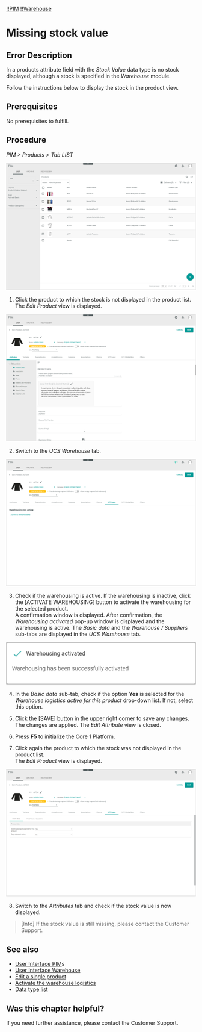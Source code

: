 [!!PIM](PIM)
[!!Warehouse](RetailSuiteWarehousing)

# Missing stock value

## Error Description
In a products attribute field with the *Stock Value* data type is no stock displayed, although a stock is specified in the *Warehouse* module.

Follow the instructions below to display the stock in the product view.


## Prerequisites

No prerequisites to fulfill.

## Procedure

*PIM > Products > Tab LIST*

![Products](/Assets/Screenshots/PIM/Products/List/Products.png "[Products]")

1. Click the product to which the stock is not displayed in the product list.
  The *Edit Product* view is displayed.

  ![Attributes](/Assets/Screenshots/PIM/Products/List/Attributes/AttributesEdit.png "[Attributes]")

2. Switch to the *UCS Warehouse* tab.   

  ![UCS Warehouse](/Assets/Screenshots/PIM/Products/List/UCSWarehouse/WarehousingNotActive.png "[UCS Warehouse]")

3. Check if the warehousing is active. If the warehousing is inactive, click the [ACTIVATE WAREHOUSING] button to activate the warehousing for the selected product.   
  A confirmation window is displayed. After confirmation, the *Warehousing activated* pop-up window is displayed and the warehousing is active. The *Basic data* and the *Warehouse / Suppliers* sub-tabs are displayed in the *UCS Warehouse* tab.

  ![Warehousing activated](/Assets/Screenshots/PIM/Products/List/UCSWarehouse/WarehousingActivated.png "[Warehousing activated]")

4. In the *Basic data* sub-tab, check if the option **Yes** is selected for the *Warehouse logistics active for this product* drop-down list. If not, select this option.

5. Click the [SAVE] button in the upper right corner to save any changes.   
  The changes are applied. The *Edit Attribute* view is closed.

6. Press **F5** to initialize the Core 1 Platform.

7. Click again the product to which the stock was not displayed in the product list.   
  The *Edit Product* view is displayed.

  ![UCS Warehouse](/Assets/Screenshots/PIM/Products/List/UCSWarehouse/UCSWarehouseEdit.png "[UCS Warehouse]")

8. Switch to the *Attributes* tab and check if the stock value is now displayed.

  > [Info] If the stock value is still missing, please contact the Customer Support.    


## See also

- [User Interface PIM](/PIM/UserInterface/00_UserInterface.md)s
- [User Interface Warehouse](/RetailSuiteWarehousing/UserInterface/00_UserInterface.md)
- [Edit a single product](/PIM/Operation/01_ManageProducts.md#edit-a-single-product)
- [Activate the warehouse logistics](to_be_completed)
- [Data type list](/PIM/UserInterface/04_DataTypeList.md)


## Was this chapter helpful?

If you need further assistance, please contact the Customer Support.
